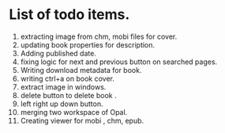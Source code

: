 
List of todo items.
===
1. extracting image from chm, mobi files for cover.
2. updating book properties for description.
3. Adding published date.
4. fixing logic for next and previous button on searched pages.
5. Writing download metadata for book.
6. writing ctrl+a on book cover.
7. extract image in windows.
8. delete button to delete book .
9. left right up down button.
10. merging two workspace of Opal.
11. Creating viewer for mobi , chm, epub.
